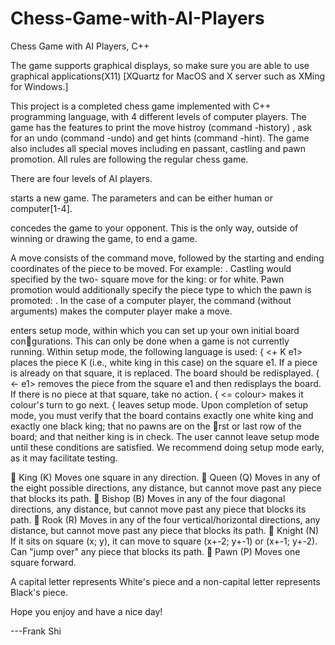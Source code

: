 # Chess-Game-with-AI-Players
Chess Game with AI Players, C++ 

The game supports graphical displays, so make sure you are able to use graphical applications(X11)
[XQuartz for MacOS and X server such as XMing for Windows.]

This project is a completed chess game implemented with C++ programming language, with 4 different levels of computer players. The game
has the features to print the move histroy (command -history) , ask for an undo (command -undo) and get hints (command -hint).
The game also includes all special moves including en passant, castling and pawn promotion. All rules are following the regular chess game.

There are four levels of AI players.

<game white-player black-player> starts a new game. The parameters <white-player> and <black-player> 
can be either human or computer[1-4].

<resign> concedes the game to your opponent. This is the only way, outside of winning or
drawing the game, to end a game.

A move consists of the command move, followed by the starting and ending coordinates of
the piece to be moved. For example: <move e2 e4>. Castling would specified by the two-
square move for the king: <move e1 g1> or <move e1 c1> for white. Pawn promotion would
additionally specify the piece type to which the pawn is promoted: <move e7 e8 Q>. In the
case of a computer player, the command <move> (without arguments) makes the computer
player make a move.

<setup> enters setup mode, within which you can set up your own initial board congurations.
This can only be done when a game is not currently running. Within setup mode, the
following language is used:
{ <+ K e1> places the piece K (i.e., white king in this case) on the square e1. If a piece is
already on that square, it is replaced. The board should be redisplayed.
{ <- e1> removes the piece from the square e1 and then redisplays the board. If there is no
piece at that square, take no action.
{ <= colour> makes it colour's turn to go next.
{ <done> leaves setup mode.
Upon completion of setup mode, you must verify that the board contains exactly one white
king and exactly one black king; that no pawns are on the rst or last row of the board; and
that neither king is in check. The user cannot leave setup mode until these conditions are
satisfied. We recommend doing setup mode early, as it may facilitate testing.

 King (K) Moves one square in any direction.
 Queen (Q) Moves in any of the eight possible directions, any distance, but cannot move
past any piece that blocks its path.
 Bishop (B) Moves in any of the four diagonal directions, any distance, but cannot move
past any piece that blocks its path.
 Rook (R) Moves in any of the four vertical/horizontal directions, any distance, but cannot
move past any piece that blocks its path.
 Knight (N) If it sits on square (x; y), it can move to square (x+-2; y+-1) or (x+-1; y+-2).
Can "jump over" any piece that blocks its path.
 Pawn (P) Moves one square forward.

A capital letter represents White's piece and a non-capital letter represents Black's piece.

Hope you enjoy and have a nice day!

---Frank Shi
